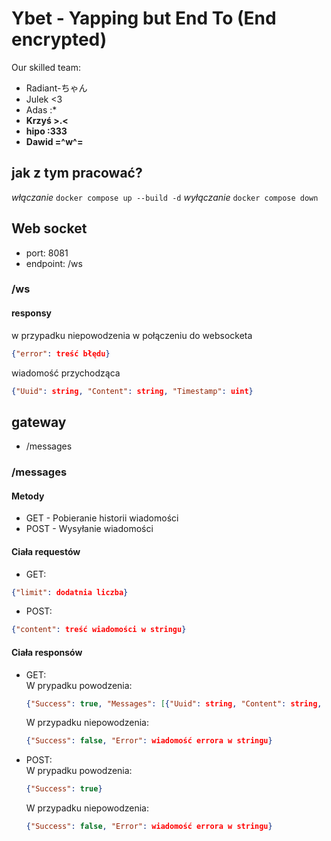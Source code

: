 # Ybet - **Y**apping **b**ut **E**nd **T**o (End encrypted)

Our skilled team:
- Radiant-ちゃん
- Julek <3
- Adas :*
- **Krzyś >.<**
- **hipo :333**
- **Dawid =^w^=**

## jak z tym pracować?
*włączanie*
`docker compose up --build -d`
*wyłączanie*
`docker compose down`

## Web socket
- port: 8081
- endpoint: /ws

### /ws

#### responsy
w przypadku niepowodzenia w połączeniu do websocketa
```json
{"error": treść błędu}
```
wiadomość przychodząca
```json
{"Uuid": string, "Content": string, "Timestamp": uint}
```

## gateway

- /messages

### /messages

#### Metody

- GET - Pobieranie historii wiadomości
- POST - Wysyłanie wiadomości

#### Ciała requestów

- GET:
 ```json
{"limit": dodatnia liczba}
```
- POST:
```json
{"content": treść wiadomości w stringu}
```

#### Ciała responsów
- GET:  
    W prypadku powodzenia:

    ```json
    {"Success": true, "Messages": [{"Uuid": string, "Content": string, "Timestamp": uint}, ...]}
    ```
    W przypadku niepowodzenia:

    ```json
    {"Success": false, "Error": wiadomość errora w stringu}
- POST:  
    W prypadku powodzenia:

    ```json
    {"Success": true}
    ```
    W przypadku niepowodzenia:

    ```json
    {"Success": false, "Error": wiadomość errora w stringu}
    ```

